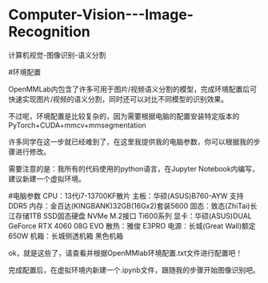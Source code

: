 # Computer-Vision---Image-Recognition
计算机视觉-图像识别-语义分割


#环境配置

OpenMMLab内包含了许多可用于图片/视频语义分割的模型，完成环境配置后可快速实现图片/视频的语义分割，同时还可以对比不同模型的识别效果。

不过呢，环境配置是比较复杂的，因为需要根据电脑的配置安装特定版本的PyTorch+CUDA+mmcv+mmsegmentation

许多同学在这一步就已经难到了，在这里我提供我的电脑参数，你可以根据我的步骤进行修改。

需要注意的是：我所有的代码使用的python语言，在Jupyter Notebook内编写，建议新建一个虚拟环境。

#电脑参数
CPU：13代i7-13700KF散片
主板：华硕(ASUS)B760-AYW 支持DDR5
内存：金百达(KINGBANK)32GB(16Gx2)套装5600
固态：致态(ZhiTai)长江存储1TB SSD固态硬盘 NVMe M.2接口 Ti600系列
显卡：华硕(ASUS)DUAL GeForce RTX 4060 08G EVO
散热：雅俊 E3PRO
电源：长城(Great Wall)额定650W
机箱：长城侧透机箱 黑色机箱

ok，就是这些了，请查看并根据OpenMMlab环境配置.txt文件进行配置吧！

完成配置后，在虚拟环境内新建一个.ipynb文件，跟随我的步骤开始图像识别吧。
